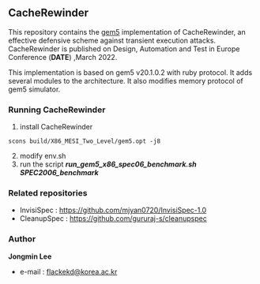 ## CacheRewinder
This repository contains the [gem5](https://www.gem5.org/) implementation of CacheRewinder, an effective defensive scheme against transient execution attacks.
CacheRewinder is published on Design, Automation and Test in Europe Conference (**DATE**) ,March 2022.

This implementation is based on gem5 v20.1.0.2 with ruby protocol. 
It adds several modules to the architecture. It also modifies memory protocol of gem5 simulator.
### Running CacheRewinder

 1. install CacheRewinder

`scons build/X86_MESI_Two_Level/gem5.opt -j8`

 2. modify env.sh
 3. run the script ***run_gem5_x86_spec06_benchmark.sh SPEC2006_benchmark***

### Related repositories

 - InvisiSpec : https://github.com/mjyan0720/InvisiSpec-1.0
 - CleanupSpec : https://github.com/gururaj-s/cleanupspec

### Author
**Jongmin Lee**
 - e-mail : flackekd@korea.ac.kr
 
